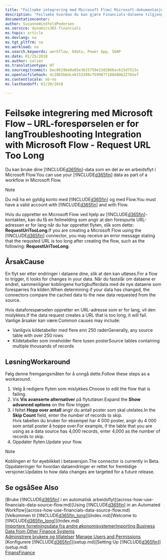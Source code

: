 ```yaml
---
title: "Feilsøke integrering med Microsoft Flow| Microsoft-dokumentasjon"
description: "Feilsøke hvordan du kan gjøre Financials-dataene tilgjengelige som en datakilde og angi en OData-URL-adresse til webtjenestene dine for å utvikle automatisk arbeidsflyt."
documentationcenter: 
author: SusanneWindfeldPedersen
ms.service: dynamics365-financials
ms.topic: article
ms.devlang: na
ms.tgt_pltfrm: na
ms.workload: na
ms.search.keywords: workflow, Odata, Power App, SOAP
ms.date: 01/25/2018
ms.author: solsen
ms.translationtype: HT
ms.sourcegitcommit: bec0619be0a65e3625759e13d2866ac615d7513c
ms.openlocfilehash: 4c28b5b6dce6152399cf599877180e806227b5ef
ms.contentlocale: nb-no
ms.lasthandoff: 01/30/2018

---
```

# <a name="troubleshooting-integration-with-microsoft-flow---request-url-too-long"></a><span data-ttu-id="ea98c-103">Feilsøke integrering med Microsoft Flow – URL-forespørselen er for lang</span><span class="sxs-lookup"><span data-stu-id="ea98c-103">Troubleshooting Integration with Microsoft Flow - Request URL Too Long</span></span>
<span data-ttu-id="ea98c-104">Du kan bruke dine [!INCLUDE[d365fin](includes/d365fin_md.md)]-data som en del av en arbeidsflyt i Microsoft Flow.</span><span class="sxs-lookup"><span data-stu-id="ea98c-104">You can use your [!INCLUDE[d365fin](includes/d365fin_md.md)] data as part of a workflow in Microsoft Flow.</span></span>  

> [!NOTE]  
>   <span data-ttu-id="ea98c-105">Du må ha en gyldig konto med [!INCLUDE[d365fin](includes/d365fin_md.md)] og med Flow.</span><span class="sxs-lookup"><span data-stu-id="ea98c-105">You must have a valid account with [!INCLUDE[d365fin](includes/d365fin_md.md)] and with Flow.</span></span>  

<span data-ttu-id="ea98c-106">Hvis du oppretter en Microsoft Flow ved hjelp av [!INCLUDE[d365fin](includes/d365fin_md.md)]-kontakten, kan du få en feilmelding som angir at den forespurte URL-adressen er for lang når du har opprettet flyten, slik som dette: **RequestUriTooLong**.</span><span class="sxs-lookup"><span data-stu-id="ea98c-106">If you are creating a Microsoft Flow using the [!INCLUDE[d365fin](includes/d365fin_md.md)] connector, you may receive an error message stating that the requsted URL is too long after creating the flow, such as the following: **RequestUriTooLong**.</span></span>

## <a name="cause"></a><span data-ttu-id="ea98c-107">Årsak</span><span class="sxs-lookup"><span data-stu-id="ea98c-107">Cause</span></span>
<span data-ttu-id="ea98c-108">En flyt ser etter endringer i dataene dine, slik at den kan utløses.</span><span class="sxs-lookup"><span data-stu-id="ea98c-108">For a flow to trigger, it looks for changes in your data.</span></span> <span data-ttu-id="ea98c-109">Når du fastslår om dataene er endret, sammenligner koblingene hurtigbufferdata med de nye dataene som forespørres fra kilden.</span><span class="sxs-lookup"><span data-stu-id="ea98c-109">When determining if your data has changed, the connectors compare the cached data to the new data requested from the source.</span></span>  

<span data-ttu-id="ea98c-110">Hvis dataforespørselen oppretter en URL-adresse som er for lang, vil den mislykkes.</span><span class="sxs-lookup"><span data-stu-id="ea98c-110">If the data request creates a URL that is too long, it will fail.</span></span> <span data-ttu-id="ea98c-111">Vanlige årsaker kan være:</span><span class="sxs-lookup"><span data-stu-id="ea98c-111">Common causes may include:</span></span>
- <span data-ttu-id="ea98c-112">Vanligvis kildetabeller med flere enn 250 rader</span><span class="sxs-lookup"><span data-stu-id="ea98c-112">Generally, any source table with over 250 rows</span></span>
- <span data-ttu-id="ea98c-113">Kildetabeller som inneholder flere tusen poster</span><span class="sxs-lookup"><span data-stu-id="ea98c-113">Source tables containing multiple thousands of records</span></span>

## <a name="workaround"></a><span data-ttu-id="ea98c-114">Løsning</span><span class="sxs-lookup"><span data-stu-id="ea98c-114">Workaround</span></span>
<span data-ttu-id="ea98c-115">Følg denne fremgangsmåten for å unngå dette.</span><span class="sxs-lookup"><span data-stu-id="ea98c-115">Follow these steps as a workaround.</span></span>
1. <span data-ttu-id="ea98c-116">Velg å redigere flyten som mislykkes.</span><span class="sxs-lookup"><span data-stu-id="ea98c-116">Choose to edit the flow that is failing.</span></span>
2. <span data-ttu-id="ea98c-117">Vis **Vis avanserte alternativer** på flytutløser.</span><span class="sxs-lookup"><span data-stu-id="ea98c-117">Expand the **Show advanced options** on the flow trigger.</span></span>
3. <span data-ttu-id="ea98c-118">I feltet **Hopp over antall** angir du antall poster som skal utelates.</span><span class="sxs-lookup"><span data-stu-id="ea98c-118">In the **Skip Count** field, enter the number of records to skip.</span></span>  
<span data-ttu-id="ea98c-119">Hvis tabellen du bruker for eksempel har 4 000 poster, angir du 4 000 som antall poster å hoppe over.</span><span class="sxs-lookup"><span data-stu-id="ea98c-119">For example, if the table that you are using as a data source has 4,000 records, enter 4,000 as the number of records to skip.</span></span>
4. <span data-ttu-id="ea98c-120">Oppdater flyten.</span><span class="sxs-lookup"><span data-stu-id="ea98c-120">Update your flow.</span></span>

> [!NOTE]  
> <span data-ttu-id="ea98c-121">Koblingen er for øyeblikket i betaversjon.</span><span class="sxs-lookup"><span data-stu-id="ea98c-121">The connector is currently in Beta.</span></span> <span data-ttu-id="ea98c-122">Oppdateringer for hvordan dataendringer er rettet for fremtidige versjoner.</span><span class="sxs-lookup"><span data-stu-id="ea98c-122">Updates to how data changes are targeted for a future release.</span></span>


## <a name="see-also"></a><span data-ttu-id="ea98c-123">Se også</span><span class="sxs-lookup"><span data-stu-id="ea98c-123">See Also</span></span>
<span data-ttu-id="ea98c-124">[Bruke [!INCLUDE[d365fin](includes/d365fin_md.md)] i en automatisk arbeidsflyt](across-how-use-financials-data-source-flow.md)</span><span class="sxs-lookup"><span data-stu-id="ea98c-124">[Using [!INCLUDE[d365fin](includes/d365fin_md.md)] in an Automated Workflow](across-how-use-financials-data-source-flow.md)</span></span>  
<span data-ttu-id="ea98c-125">[Velkommen til [!INCLUDE[d365fin_long](includes/d365fin_long_md.md)]](index.md)</span><span class="sxs-lookup"><span data-stu-id="ea98c-125">[Welcome to [!INCLUDE[d365fin_long](includes/d365fin_long_md.md)]](index.md)</span></span>  
[<span data-ttu-id="ea98c-126">Importere forretningsdata fra andre økonomisystemer</span><span class="sxs-lookup"><span data-stu-id="ea98c-126">Importing Business Data from Other Finance Systems</span></span>](upload-data.md)  
<span data-ttu-id="ea98c-127">[Administrere brukere og tillatelser](ui-how-users-permissions.md)  </span><span class="sxs-lookup"><span data-stu-id="ea98c-127">[Manage Users and Permissions](ui-how-users-permissions.md)  </span></span>  
<span data-ttu-id="ea98c-128">[Konfigurere [!INCLUDE[d365fin](includes/d365fin_md.md)]](setup.md)</span><span class="sxs-lookup"><span data-stu-id="ea98c-128">[Setting Up [!INCLUDE[d365fin](includes/d365fin_md.md)]](setup.md)</span></span>  
[<span data-ttu-id="ea98c-129">Finans</span><span class="sxs-lookup"><span data-stu-id="ea98c-129">Finance</span></span>](finance.md)  

